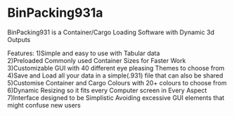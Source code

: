 # BinPacking931a

BinPacking931 is a Container/Cargo Loading Software with Dynamic 3d Outputs

Features:
1)Simple and easy to use with Tabular data  
2)Preloaded Commonly used Container Sizes for Faster Work  
3)Customizable GUI with 40 different eye pleasing Themes to choose from  
4)Save and Load all your data in a simple(.931) file that can also be shared
5)Customise Container and Cargo Colours with 20+ colours to choose from
6)Dynamic Resizing so it fits every Computer screen in Every Aspect
7)Interface designed to be Simplistic Avoiding excessive GUI elements that might confuse new users 
